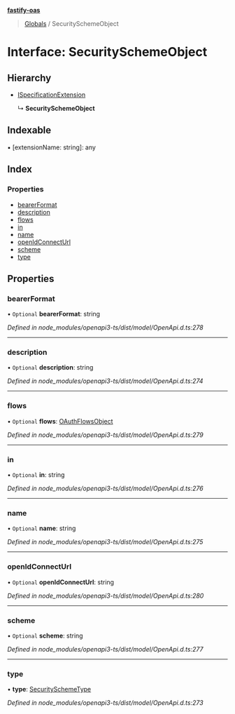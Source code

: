 **[fastify-oas](../README.md)**

> [Globals](../README.md) / SecuritySchemeObject

# Interface: SecuritySchemeObject

## Hierarchy

- [ISpecificationExtension](ispecificationextension.md)

  ↳ **SecuritySchemeObject**

## Indexable

▪ [extensionName: string]: any

## Index

### Properties

- [bearerFormat](securityschemeobject.md#bearerformat)
- [description](securityschemeobject.md#description)
- [flows](securityschemeobject.md#flows)
- [in](securityschemeobject.md#in)
- [name](securityschemeobject.md#name)
- [openIdConnectUrl](securityschemeobject.md#openidconnecturl)
- [scheme](securityschemeobject.md#scheme)
- [type](securityschemeobject.md#type)

## Properties

### bearerFormat

• `Optional` **bearerFormat**: string

_Defined in node_modules/openapi3-ts/dist/model/OpenApi.d.ts:278_

---

### description

• `Optional` **description**: string

_Defined in node_modules/openapi3-ts/dist/model/OpenApi.d.ts:274_

---

### flows

• `Optional` **flows**: [OAuthFlowsObject](oauthflowsobject.md)

_Defined in node_modules/openapi3-ts/dist/model/OpenApi.d.ts:279_

---

### in

• `Optional` **in**: string

_Defined in node_modules/openapi3-ts/dist/model/OpenApi.d.ts:276_

---

### name

• `Optional` **name**: string

_Defined in node_modules/openapi3-ts/dist/model/OpenApi.d.ts:275_

---

### openIdConnectUrl

• `Optional` **openIdConnectUrl**: string

_Defined in node_modules/openapi3-ts/dist/model/OpenApi.d.ts:280_

---

### scheme

• `Optional` **scheme**: string

_Defined in node_modules/openapi3-ts/dist/model/OpenApi.d.ts:277_

---

### type

• **type**: [SecuritySchemeType](../README.md#securityschemetype)

_Defined in node_modules/openapi3-ts/dist/model/OpenApi.d.ts:273_

